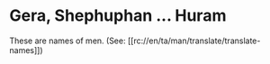 # Gera, Shephuphan ... Huram
These are names of men. (See: [[rc://en/ta/man/translate/translate-names]])